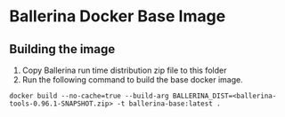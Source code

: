 # Ballerina Docker Base Image

## Building the image

1. Copy Ballerina run time distribution zip file to this folder
1. Run the following command to build the base docker image.

```docker build --no-cache=true --build-arg BALLERINA_DIST=<ballerina-tools-0.96.1-SNAPSHOT.zip> -t ballerina-base:latest .```